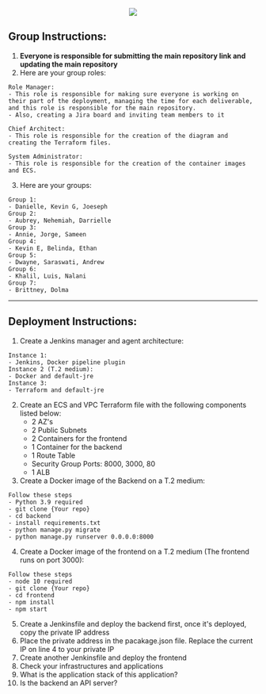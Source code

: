 <p align="center">
<img src="https://github.com/kura-labs-org/kuralabs_deployment_1/blob/main/Kuralogo.png">
</p>

## Group Instructions:
1. **Everyone is responsible for submitting the main repository link and updating the main repository**  
2. Here are your group roles:
```
Role Manager:
- This role is responsible for making sure everyone is working on their part of the deployment, managing the time for each deliverable, and this role is responsible for the main repository.
- Also, creating a Jira board and inviting team members to it

Chief Architect:
- This role is responsible for the creation of the diagram and creating the Terraform files.

System Administrator:
- This role is responsible for the creation of the container images and ECS.

```
3. Here are your groups:
```
Group 1:
- Danielle, Kevin G, Joeseph
Group 2:
- Aubrey, Nehemiah, Darrielle
Group 3:
- Annie, Jorge, Sameen
Group 4:
- Kevin E, Belinda, Ethan
Group 5:
- Dwayne, Saraswati, Andrew
Group 6:
- Khalil, Luis, Nalani
Group 7:
- Brittney, Dolma

```

*********************************************************************************************************************************************************************
## Deployment Instructions:

1. Create a Jenkins manager and agent architecture:
```
Instance 1:
- Jenkins, Docker pipeline plugin
Instance 2 (T.2 medium):
- Docker and default-jre 
Instance 3:
- Terraform and default-jre
```
2. Create an ECS and VPC Terraform file with the following components listed below:
    - 2 AZ's
    - 2 Public Subnets
    - 2 Containers for the frontend
    - 1 Container for the backend
    - 1 Route Table
    - Security Group Ports: 8000, 3000, 80 
    - 1 ALB    
3. Create a Docker image of the Backend on a T.2 medium:
```
Follow these steps
- Python 3.9 required 
- git clone {Your repo}
- cd backend
- install requirements.txt
- python manage.py migrate
- python manage.py runserver 0.0.0.0:8000
```
4. Create a Docker image of the frontend on a T.2 medium (The frontend runs on port 3000):
```
Follow these steps
- node 10 required
- git clone {Your repo}
- cd frontend
- npm install
- npm start
```
5. Create a Jenkinsfile and deploy the backend first, once it's deployed, copy the private IP address  
6. Place the private address in the pacakage.json file. Replace the current IP on line 4 to your private IP
7. Create another Jenkinsfile and deploy the frontend
8. Check your infrastructures and applications
9. What is the application stack of this application?
10. Is the backend an API server?  

